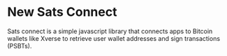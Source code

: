 # New Sats Connect

Sats connect is a simple javascript library that connects apps to Bitcoin wallets like Xverse to retrieve user wallet addresses and sign transactions (PSBTs).

